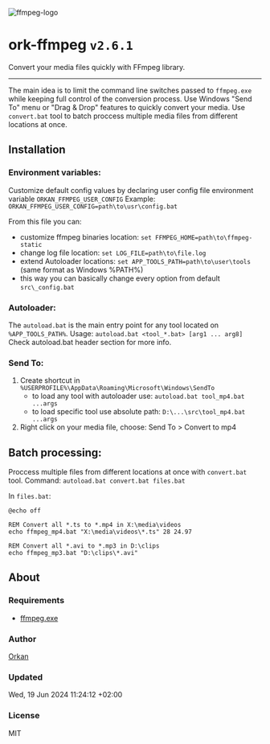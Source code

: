 ![ffmpeg-logo](https://user-images.githubusercontent.com/129182/109426413-f506b680-79ed-11eb-9792-c09119ed708a.jpg)

# ork-ffmpeg `v2.6.1`
Convert your media files quickly with FFmpeg library.

---

The main idea is to limit the command line switches passed to `ffmpeg.exe` while keeping full control of the conversion process.
Use Windows "Send To" menu or "Drag & Drop" features to quickly convert your media.
Use `convert.bat` tool to batch proccess multiple media files from different locations at once.

## Installation

### Environment variables:
Customize default config values by declaring user config file environment variable `ORKAN_FFMPEG_USER_CONFIG`
Example: `ORKAN_FFMPEG_USER_CONFIG=path\to\usr\config.bat`

From this file you can:
- customize ffmpeg binaries location: `set FFMPEG_HOME=path\to\ffmpeg-static`
- change log file location: `set LOG_FILE=path\to\file.log`
- extend Autoloader locations: `set APP_TOOLS_PATH=path\to\user\tools` (same format as Windows %PATH%)
- this way you can basically change every option from default `src\_config.bat` 

### Autoloader:
The `autoload.bat` is the main entry point for any tool located on `%APP_TOOLS_PATH%`.
Usage: `autoload.bat <tool_*.bat> [arg1 ... arg8]`
Check autoload.bat header section for more info.

### Send To:
1. Create shortcut in `%USERPROFILE%\AppData\Roaming\Microsoft\Windows\SendTo`
    - to load any tool with autoloader use: `autoload.bat tool_mp4.bat ...args`
    - to load specific tool use absolute path: `D:\...\src\tool_mp4.bat ...args`
2. Right click on your media file, choose: Send To > Convert to mp4

## Batch processing:
Proccess multiple files from different locations at once with `convert.bat` tool.
Command: `autoload.bat convert.bat files.bat`

In `files.bat`: 
```batch
@echo off

REM Convert all *.ts to *.mp4 in X:\media\videos
echo ffmpeg_mp4.bat "X:\media\videos\*.ts" 28 24.97

REM Convert all *.avi to *.mp3 in D:\clips
echo ffmpeg_mp3.bat "D:\clips\*.avi"
```

## About
### Requirements
* [ffmpeg.exe](https://ffmpeg.org/)

### Author
[Orkan](https://github.com/orkan)

### Updated
Wed, 19 Jun 2024 11:24:12 +02:00

### License
MIT
